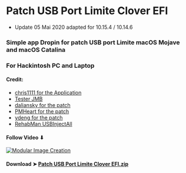 # Patch USB Port Limite Clover EFI

- Update 05 Mai 2020 adapted for 10.15.4 / 10.14.6

 ### Simple app Dropin for patch USB port Limite macOS Mojave and macOS Catalina


### For Hackintosh PC and Laptop

#### Credit:
- [chris1111 for the Application](https://github.com/chris1111)
- [Tester JMB](https://www.hackintosh-montreal.com/u7760)
- [daliansky for the patch](https://blog.daliansky.net)
- [PMHeart for the patch](https://github.com/PMheart)
- [ydeng for the patch](https://www.insanelymac.com/forum/profile/1724156-ydeng/)
- [RehabMan USBInjectAll](https://github.com/RehabMan/OS-X-USB-Inject-All)

#### Follow Video ⬇︎

[![Modular Image Creation](https://i25.servimg.com/u/f25/18/50/18/69/video12.png)](https://youtu.be/_ZwXFRJTrQM)



#### Download ➤ [Patch USB Port Limite Clover EFI.zip ](https://github.com/chris1111/Patch-USB-Port-Limite-Clover-EFI/releases/tag/V1)
